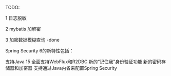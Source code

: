 TODO:

1 日志脱敏

2 mybatis 加解密

3 加密数据模糊查询 -done


Spring Security 6的新特性包括：

支持Java 15
全面支持WebFlux和R2DBC
新的“记住我”身份验证功能
新的密码存储器和加密器
支持通过Java内省来配置Spring Security